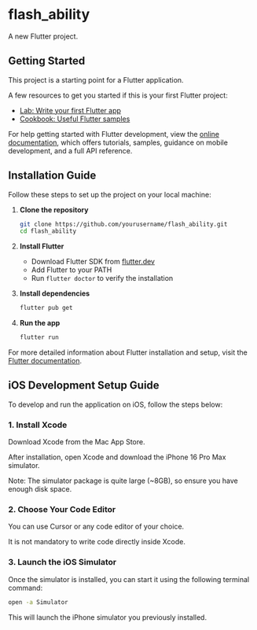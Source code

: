 # flash_ability

A new Flutter project.

## Getting Started

This project is a starting point for a Flutter application.

A few resources to get you started if this is your first Flutter project:

- [Lab: Write your first Flutter app](https://docs.flutter.dev/get-started/codelab)
- [Cookbook: Useful Flutter samples](https://docs.flutter.dev/cookbook)

For help getting started with Flutter development, view the
[online documentation](https://docs.flutter.dev/), which offers tutorials,
samples, guidance on mobile development, and a full API reference.

## Installation Guide

Follow these steps to set up the project on your local machine:

1. **Clone the repository**
   ```bash
   git clone https://github.com/yourusername/flash_ability.git
   cd flash_ability
   ```

2. **Install Flutter**
   - Download Flutter SDK from [flutter.dev](https://flutter.dev/docs/get-started/install)
   - Add Flutter to your PATH
   - Run `flutter doctor` to verify the installation

3. **Install dependencies**
   ```bash
   flutter pub get
   ```

4. **Run the app**
   ```bash
   flutter run
   ```

For more detailed information about Flutter installation and setup, visit the [Flutter documentation](https://docs.flutter.dev/get-started/install).

## iOS Development Setup Guide

To develop and run the application on iOS, follow the steps below:

### 1. Install Xcode
Download Xcode from the Mac App Store.

After installation, open Xcode and download the iPhone 16 Pro Max simulator.

Note: The simulator package is quite large (~8GB), so ensure you have enough disk space.

### 2. Choose Your Code Editor
You can use Cursor or any code editor of your choice.

It is not mandatory to write code directly inside Xcode.

### 3. Launch the iOS Simulator
Once the simulator is installed, you can start it using the following terminal command:

```bash
open -a Simulator
```

This will launch the iPhone simulator you previously installed.

